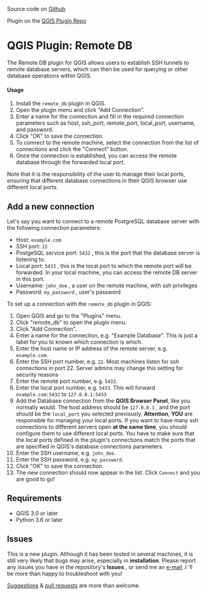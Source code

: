 Source code on [Github](https://github.com/lymperis-e/qgis_remote_db_plugin)

Plugin on the [QGIS Plugin Repo](https://plugins.qgis.org/plugins/remote_db/)

# QGIS Plugin: Remote DB

The Remote DB plugin for QGIS allows users to establish SSH tunnels to remote database servers, which can then be used for querying or other database operations within QGIS.

#### Usage

1. Install the `remote_db` plugin in QGIS.
2. Open the plugin menu and click "Add Connection".
3. Enter a name for the connection and fill in the required connection parameters such as host, ssh_port, remote_port, local_port, username, and password.
4. Click "OK" to save the connection.
5. To connect to the remote machine, select the connection from the list of connections and click the "Connect" button.
6. Once the connection is established, you can access the remote database through the forwarded local port.

Note that it is the responsibility of the user to manage their local ports, ensuring that different database connections in their QGIS browser use different local ports.

## Add a new connection

Let's say you want to connect to a remote PostgreSQL database server with the following connection parameters:

- Host: `example.com`
- SSH port: `22`
- PostgeSQL service port: `5432` , this is the port that the database server is listening to.
- Local port: `5433` , this is the local port to which the remote port will be forwarded. In your local machine, you can access the remote DB server in this port.
- Username: `john_doe` , a user on the remote machine, with ssh privileges
- Password: `my_password` , user's password

To set up a connection with the `remote_db` plugin in QGIS:

1. Open QGIS and go to the "Plugins" menu.
2. Click "remote_db" to open the plugin menu.
3. Click "Add Connection".
4. Enter a name for the connection, e.g. "Example Database". This is just a label for you to known which connection is which.
5. Enter the host name or IP address of the remote server, e.g. `example.com`.
6. Enter the SSH port number, e.g. `22`. Most machines listen for ssh connections in port 22. Server admins may change this setting for security reasons
7. Enter the remote port number, e.g. `5432`.
8. Enter the local port number, e.g. `5433`. This will forward `example.com:5432` to `127.0.0.1:5433`
9. Add the Database connection from the **QGIS Browser Panel**, like you normally would. The host address should be `127.0.0.1` , and the port should be the `local_port` you selected previously. **Attention**, **YOU** are responsible for managing your local ports. If you want to have many ssh connections to different servers open **at the same time**, you should configure them to use different local ports. You have to make sure that the local ports defined in the plugin's connections match the ports that are specified in QGIS's database connections parameters.
10. Enter the SSH username, e.g. `john_doe`.
11. Enter the SSH password, e.g. `my_password`.
12. Click "OK" to save the connection.
13. The new connection should now appear in the list. Click `Connect` and you are good to go!

## Requirements

- QGIS 3.0 or later
- Python 3.6 or later

## Issues

This is a new plugin. Although it has been tested in several machines, it is still very likely that bugs may arise, especially in **installation**. Please report any issues you have in the repository's **Issues** , or send me an [e-mail](mailto:geo.elymperis@gmail.com) .I 'll be more than happy to troubleshoot with you!

[Suggestions](https://github.com/lymperis-e/qgis_remote_db_plugin/issues) & [pull requests](https://github.com/lymperis-e/qgis_remote_db_plugin/pulls) are more than welcome.